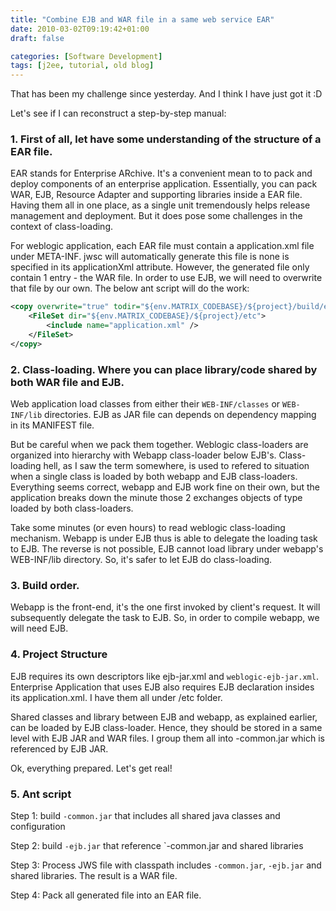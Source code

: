 ```yaml
---
title: "Combine EJB and WAR file in a same web service EAR"
date: 2010-03-02T09:19:42+01:00
draft: false

categories: [Software Development]
tags: [j2ee, tutorial, old blog]
---
```


That has been my challenge since yesterday. And I think I have just got it :D

Let's see if I can reconstruct a step-by-step manual:


### 1. First of all, let have some understanding of the structure of a EAR file.

EAR stands for Enterprise ARchive. It's a convenient mean to to pack and deploy components of an enterprise application. Essentially, you can pack WAR, EJB, Resource Adapter and supporting libraries inside a EAR file. Having them all in one place, as a single unit tremendously helps release management and deployment. But it does pose some challenges in the context of class-loading.


For weblogic application, each EAR file must contain a application.xml file under META-INF. jwsc will automatically generate this file is none is specified in its applicationXml attribute. However, the generated file only contain 1 entry - the WAR file. In order to use EJB, we will need to overwrite that file by our own. The below ant script will do the work:

```xml
<copy overwrite="true" todir="${env.MATRIX_CODEBASE}/${project}/build/ear/META-INF">               
    <FileSet dir="${env.MATRIX_CODEBASE}/${project}/etc">
        <include name="application.xml" />
    </FileSet>           
</copy>
```

###  2. Class-loading. Where you can place library/code shared by both WAR file and EJB.

Web application load classes from either their `WEB-INF/classes` or `WEB-INF/lib` directories. EJB as JAR file can depends on dependency mapping in its MANIFEST file. 

But be careful when we pack them together. Weblogic class-loaders are organized into hierarchy with Webapp class-loader below EJB's. Class-loading hell, as I saw the term somewhere, is used to refered to situation when a single class is loaded by both webapp and EJB class-loaders. Everything seems correct, webapp and EJB work fine on their own, but the application breaks down the minute those 2 exchanges objects of type loaded by both class-loaders.

Take some minutes (or even hours) to read weblogic class-loading mechanism. Webapp is under EJB thus is able to delegate the loading task to EJB. The reverse is not possible, EJB cannot load library under webapp's WEB-INF/lib directory. So, it's safer to let EJB do class-loading.


### 3. Build order.

Webapp is the front-end, it's the one first invoked by client's request. It will subsequently delegate the task to EJB. So, in order to compile webapp, we will need EJB. 



### 4. Project Structure

EJB requires its own descriptors like ejb-jar.xml and `weblogic-ejb-jar.xml`. Enterprise Application that uses EJB also requires EJB declaration insides its application.xml. I have them all under /etc folder.


Shared classes and library between EJB and webapp, as explained earlier, can be loaded by EJB class-loader. Hence, they should be stored in a same level with EJB JAR and WAR files. I group them all into -common.jar which is referenced by EJB JAR.


Ok, everything prepared. Let's get real!

### 5. Ant script


Step 1: build `-common.jar` that includes all shared java classes and configuration


Step 2: build `-ejb.jar` that reference `-common.jar and shared libraries


Step 3: Process JWS file with classpath includes `-common.jar`, `-ejb.jar` and shared libraries. The result is a WAR file.


Step 4: Pack all generated file into an EAR file.